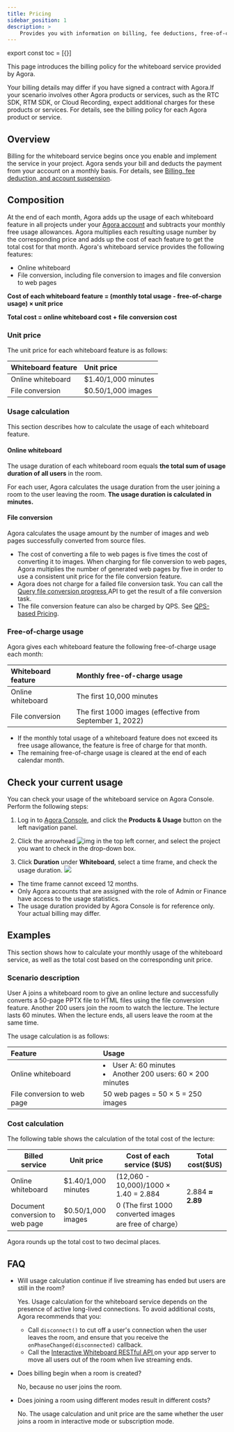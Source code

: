 ```yaml
---
title: Pricing
sidebar_position: 1
description: >
    Provides you with information on billing, fee deductions, free-of-charge policy, and any suspension to your account based on the account type.
---
```



export const toc = [{}]

This page introduces the billing policy for the whiteboard service provided by Agora.

Your billing details may differ if you have signed a contract with Agora.If your scenario involves other Agora products or services, such as the RTC SDK, RTM SDK, or Cloud Recording, expect additional charges for these products or services. For details, see the billing policy for each Agora product or service.

## Overview


Billing for the whiteboard service begins once you enable and implement the service in your project. Agora sends your bill and deducts the payment from your account on a monthly basis. For details, see [Billing, fee deduction, and account suspension](https://docs.agora.io/en/faq/billing_account).

## Composition

At the end of each month, Agora adds up the usage of each whiteboard feature in all projects under your [Agora account](https://console.agora.io/) and subtracts your monthly free usage allowances. Agora multiplies each resulting usage number by the corresponding price and adds up the cost of each feature to get the total cost for that month.
Agora's whiteboard service provides the following features:

- Online whiteboard
- File conversion, including file conversion to images and file conversion to web pages

**Cost of each whiteboard feature = (monthly total usage - free-of-charge usage) × unit price**

**Total cost = online whiteboard cost + file conversion cost**

### Unit price

The unit price for each whiteboard feature is as follows:

| Whiteboard feature   | Unit price          |
| :------------------- | :------------------ |
| Online whiteboard    | $1.40/1,000 minutes |
| File conversion      | $0.50/1,000 images  |

### Usage calculation

This section describes how to calculate the usage of each whiteboard feature.

#### Online whiteboard

The usage duration of each whiteboard room equals **the total sum of usage duration of all users** in the room.

For each user, Agora calculates the usage duration from the user joining a room to the user leaving the room. **The usage duration is calculated in minutes.**

#### File conversion

Agora calculates the usage amount by the number of images and web pages successfully converted from source files.

<div class="alert note"><ul><li>The cost of converting a file to web pages is five times the cost of converting it to images. When charging for file conversion to web pages, Agora multiplies the number of generated web pages by five in order to use a consistent unit price for the file conversion feature.</li><li>Agora does not charge for a failed file conversion task. You can call the <a href="/interactive-whiteboard/reference/whiteboard-api/file-conversion#query-the-progress-of-a-file-conversion-task">Query file conversion progress </a > API to get the result of a file conversion task.</li><li>The file conversion feature can also be charged by QPS. See  <a href="/interactive-whiteboard/reference/qps_pricing">QPS-based Pricing</a >.</li></ul></div>

### Free-of-charge usage

Agora gives each whiteboard feature the following free-of-charge usage each month:

| Whiteboard feature   | Monthly free-of-charge usage |
| :------------------- | :--------------------------- |
| Online whiteboard    | The first 10,000 minutes     |
| File conversion      | The first 1000 images (effective from September 1, 2022)        |

<div class="alert note"><ul><li>If the monthly total usage of a whiteboard feature does not exceed its free usage allowance, the feature is free of charge for that month. </li><li>The remaining free-of-charge usage is cleared at the end of each calendar month.</li></ul></div>

## Check your current usage

You can check your usage of the whiteboard service on Agora Console. Perform the following steps:

1. Log in to [Agora Console](https://console.agora.io/), and click the **Products & Usage** button on the left navigation panel.

2. Click the arrowhead ![img](https://web-cdn.agora.io/docs-files/1607311735894) in the top left corner, and select the project you want to check in the drop-down box.

3. Click **Duration** under **Whiteboard**, select a time frame, and check the usage duration.
 ![](https://web-cdn.agora.io/docs-files/1620288770652)


- The time frame cannot exceed 12 months.
- Only Agora accounts that are assigned with the role of Admin or Finance have access to the usage statistics.
- The usage duration provided by Agora Console is for reference only. Your actual billing may differ.


## Examples

This section shows how to calculate your monthly usage of the whiteboard service, as well as the total cost based on the corresponding unit price.

### Scenario description

User A joins a whiteboard room to give an online lecture and successfully converts a 50-page PPTX file to HTML files using the file conversion feature. Another 200 users join the room to watch the lecture. The lecture lasts 60 minutes. When the lecture ends, all users leave the room at the same time.

The usage calculation is as follows:


| Feature                         | Usage                                                              |
| :------------------------------ |:-------------------------------------------------------------------|
| Online whiteboard               | <li>User A: 60 minutes</li><li>Another 200 users: 60 × 200 minutes</li> |
| File conversion to web page | 50 web pages = 50 × 5 = 250 images                                 |

### Cost calculation

The following table shows the calculation of the total cost of the lecture:

<div><table><colgroup><col/><col/><col/><col/></colgroup><thead><tr><th><span class="td-span"><span class="md-plain">Billed service</span></span></th><th><span class="td-span"><span class="md-plain">Unit price </span></span></th><th><span class="td-span"><span class="md-plain">Cost of each service ($US)</span></span></th><th><span class="td-span"><span class="md-plain">Total cost($US)</span></span></th></tr></thead><tbody><tr><td class="confluenceTd"><span class="td-span"><span class="md-plain">Online whiteboard</span></span></td><td class="confluenceTd"><span class="td-span"><span class="md-plain">$1.40/1,000 minutes</span></span></td><td class="confluenceTd"><span class="td-span"><span class="md-plain">(12,060 - 10,000)/1000 × 1.40 = 2.884</span></span></td><td rowspan="3" class="confluenceTd"><span class="td-span"><span class="md-plain">2.884 </span><span><strong>≈ 2.89</strong></span></span><br/><br/></td></tr><tr><td class="confluenceTd"><span class="td-span"><span class="md-plain">Document conversion to web page</span></span></td><td class="confluenceTd"><span class="td-span"><span class="md-plain">$0.50/1,000 images</span></span></td><td class="confluenceTd">0 (The first 1000 converted images are free of charge）<span> </span></td></tr></tbody></table></div>

Agora rounds up the total cost to two decimal places.

## FAQ

- Will usage calculation continue if live streaming has ended but users are still in the room?

    Yes. Usage calculation for the whiteboard service depends on the presence of active long-lived connections. To avoid additional costs, Agora recommends that you:

    - Call `disconnect()` to cut off a user's connection when the user leaves the room, and ensure that you receive the `onPhaseChanged(disconnected)` callback.
    - Call the <a href="https://docs.agora.io../reference/whiteboard-api/room-management#disableroom">Interactive Whiteboard RESTful API </a > on your app server to move all users out of the room when live streaming ends.


- Does billing begin when a room is created?

  No, because no user joins the room.

- Does joining a room using different modes result in different costs?

  No. The usage calculation and unit price are the same whether the user joins a room in interactive mode or subscription mode.



